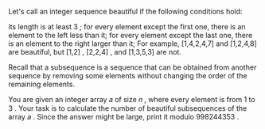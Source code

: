 Let's call an integer sequence beautiful if the following conditions hold:

its length is at least 3
;
for every element except the first one, there is an element to the left less than it;
for every element except the last one, there is an element to the right larger than it;
For example, [1,4,2,4,7]
 and [1,2,4,8]
 are beautiful, but [1,2]
, [2,2,4]
, and [1,3,5,3]
 are not.

Recall that a subsequence is a sequence that can be obtained from another sequence by removing some elements without changing the order of the remaining elements.

You are given an integer array 𝑎
 of size 𝑛
, where every element is from 1
 to 3
. Your task is to calculate the number of beautiful subsequences of the array 𝑎
. Since the answer might be large, print it modulo 998244353
.